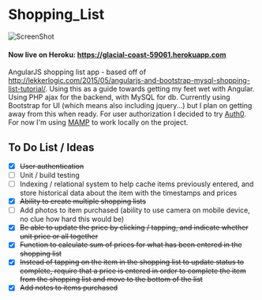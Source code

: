 # Shopping_List
![ScreenShot](https://raw.github.com/James328/Shopping_List/master/screenshot.png)

#### Now live on Heroku: https://glacial-coast-59061.herokuapp.com

AngularJS shopping list app - based off of http://lekkerlogic.com/2015/05/angularjs-and-bootstrap-mysql-shopping-list-tutorial/. Using this as a guide towards getting my feet wet with Angular. Using PHP ajax for the backend, with MySQL for db. Currently using Bootstrap for UI (which means also including jquery...) but I plan on getting away from this when ready. For user authorization I decided to try [Auth0](https://auth0.com/). For now I'm using [MAMP](https://www.mamp.info/en/) to work locally on the project.

## To Do List / Ideas
- [X] ~~User authentication~~
- [ ] Unit / build testing
- [ ] Indexing / relational system to help cache items previously entered, and store historical data about the item with the timestamps and prices
- [X] ~~Ability to create multiple shopping lists~~
- [ ] Add photos to item purchased (ability to use camera on mobile device, no clue how hard this would be)
- [X] ~~Be able to update the price by clicking / tapping, and indicate whether unit price or all together~~
- [X] ~~Function to calculate sum of prices for what has been entered in the shopping list~~
- [X] ~~Instead of tapping on the item in the shopping list to update status to complete, require that a price is entered in order to complete the item from the shopping list and move to the bottom of the list~~
- [X] ~~Add notes to items purchased~~